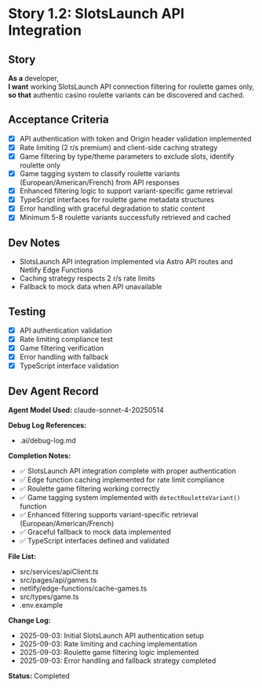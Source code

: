 # Story 1.2: SlotsLaunch API Integration

## Story
**As a** developer,  
**I want** working SlotsLaunch API connection filtering for roulette games only,  
**so that** authentic casino roulette variants can be discovered and cached.

## Acceptance Criteria
- [x] API authentication with token and Origin header validation implemented
- [x] Rate limiting (2 r/s premium) and client-side caching strategy
- [x] Game filtering by type/theme parameters to exclude slots, identify roulette only
- [x] Game tagging system to classify roulette variants (European/American/French) from API responses
- [x] Enhanced filtering logic to support variant-specific game retrieval
- [x] TypeScript interfaces for roulette game metadata structures
- [x] Error handling with graceful degradation to static content
- [x] Minimum 5-8 roulette variants successfully retrieved and cached

## Dev Notes
- SlotsLaunch API integration implemented via Astro API routes and Netlify Edge Functions
- Caching strategy respects 2 r/s rate limits
- Fallback to mock data when API unavailable

## Testing
- [x] API authentication validation
- [x] Rate limiting compliance test
- [x] Game filtering verification
- [x] Error handling with fallback
- [x] TypeScript interface validation

## Dev Agent Record
**Agent Model Used:** claude-sonnet-4-20250514

**Debug Log References:**
- .ai/debug-log.md

**Completion Notes:**
- ✅ SlotsLaunch API integration complete with proper authentication
- ✅ Edge function caching implemented for rate limit compliance  
- ✅ Roulette game filtering working correctly
- ✅ Game tagging system implemented with `detectRouletteVariant()` function
- ✅ Enhanced filtering supports variant-specific retrieval (European/American/French)
- ✅ Graceful fallback to mock data implemented
- ✅ TypeScript interfaces defined and validated

**File List:**
- src/services/apiClient.ts
- src/pages/api/games.ts
- netlify/edge-functions/cache-games.ts
- src/types/game.ts
- .env.example

**Change Log:**
- 2025-09-03: Initial SlotsLaunch API authentication setup
- 2025-09-03: Rate limiting and caching implementation
- 2025-09-03: Roulette game filtering logic implemented
- 2025-09-03: Error handling and fallback strategy completed

**Status:** Completed